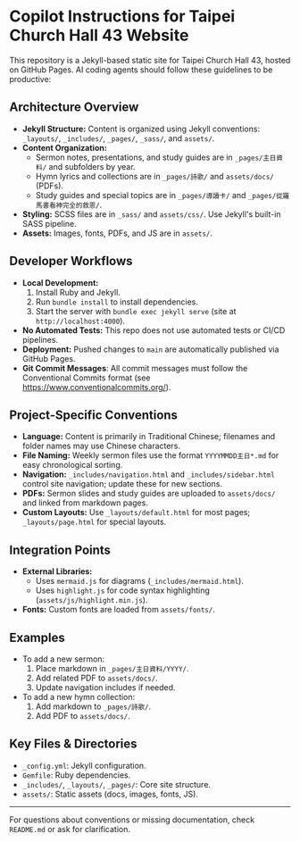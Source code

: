 # Copilot Instructions for Taipei Church Hall 43 Website

This repository is a Jekyll-based static site for Taipei Church Hall 43, hosted on GitHub Pages. AI coding agents should follow these guidelines to be productive:

## Architecture Overview
- **Jekyll Structure:** Content is organized using Jekyll conventions: `_layouts/`, `_includes/`, `_pages/`, `_sass/`, and `assets/`.
- **Content Organization:**
  - Sermon notes, presentations, and study guides are in `_pages/主日資料/` and subfolders by year.
  - Hymn lyrics and collections are in `_pages/詩歌/` and `assets/docs/` (PDFs).
  - Study guides and special topics are in `_pages/導讀卡/` and `_pages/從羅馬書看神完全的救恩/`.
- **Styling:** SCSS files are in `_sass/` and `assets/css/`. Use Jekyll's built-in SASS pipeline.
- **Assets:** Images, fonts, PDFs, and JS are in `assets/`.

## Developer Workflows
- **Local Development:**
  1. Install Ruby and Jekyll.
  2. Run `bundle install` to install dependencies.
  3. Start the server with `bundle exec jekyll serve` (site at `http://localhost:4000`).
- **No Automated Tests:** This repo does not use automated tests or CI/CD pipelines.
- **Deployment:** Pushed changes to `main` are automatically published via GitHub Pages.
- **Git Commit Messages**: All commit messages must follow the Conventional Commits format (see https://www.conventionalcommits.org/).

## Project-Specific Conventions
- **Language:** Content is primarily in Traditional Chinese; filenames and folder names may use Chinese characters.
- **File Naming:** Weekly sermon files use the format `YYYYMMDD主日*.md` for easy chronological sorting.
- **Navigation:** `_includes/navigation.html` and `_includes/sidebar.html` control site navigation; update these for new sections.
- **PDFs:** Sermon slides and study guides are uploaded to `assets/docs/` and linked from markdown pages.
- **Custom Layouts:** Use `_layouts/default.html` for most pages; `_layouts/page.html` for special layouts.

## Integration Points
- **External Libraries:**
  - Uses `mermaid.js` for diagrams (`_includes/mermaid.html`).
  - Uses `highlight.js` for code syntax highlighting (`assets/js/highlight.min.js`).
- **Fonts:** Custom fonts are loaded from `assets/fonts/`.

## Examples
- To add a new sermon:
  1. Place markdown in `_pages/主日資料/YYYY/`.
  2. Add related PDF to `assets/docs/`.
  3. Update navigation includes if needed.
- To add a new hymn collection:
  1. Add markdown to `_pages/詩歌/`.
  2. Add PDF to `assets/docs/`.

## Key Files & Directories
- `_config.yml`: Jekyll configuration.
- `Gemfile`: Ruby dependencies.
- `_includes/`, `_layouts/`, `_pages/`: Core site structure.
- `assets/`: Static assets (docs, images, fonts, JS).

---
For questions about conventions or missing documentation, check `README.md` or ask for clarification.
